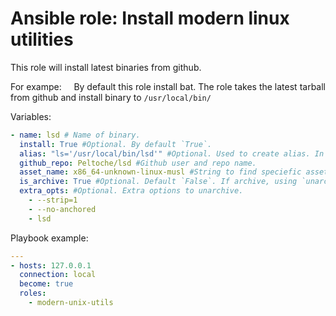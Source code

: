 # Ansible role: Install modern linux utilities

This role will install latest binaries from github.

For exampe:
&nbsp; &nbsp; By default this role install bat. The role takes the latest tarball from github and install binary to `/usr/local/bin/`

Variables:
``` yaml
- name: lsd # Name of binary.
  install: True #Optional. By default `True`.
  alias: "ls='/usr/local/bin/lsd'" #Optional. Used to create alias. In form of alias {{ alias }}
  github_repo: Peltoche/lsd #Github user and repo name.
  asset_name: x86_64-unknown-linux-musl #String to find speciefic asset
  is_archive: True #Optional. Default `False`. If archive, using `unarchive` module, else using `get_url` module.
  extra_opts: #Optional. Extra options to unarchive.
    - --strip=1
    - --no-anchored
    - lsd
```

Playbook example:
``` yaml
---
- hosts: 127.0.0.1
  connection: local
  become: true
  roles:
    - modern-unix-utils
```
